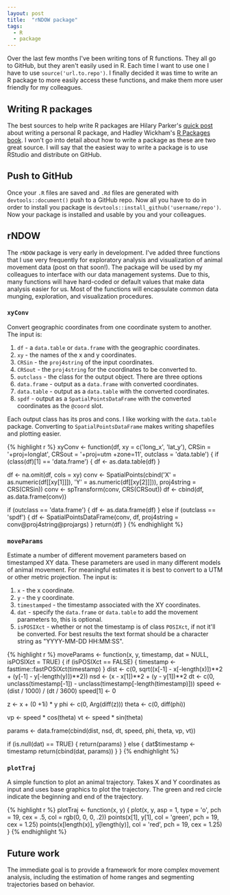 ```yaml
---
layout: post
title:  "rNDOW package"
tags:
  - R
  - package
---
```


Over the last few months I've been writing tons of R functions. They all go to GitHub, but they aren't easily used in R. Each time I want to use one I have to use `source('url.to.repo')`. I finally decided it was time to write an R package to more easily access these functions, and make them more user friendly for my colleagues.
<!--more-->

## Writing R packages

The best sources to help write R packages are Hilary Parker's [quick post](http://hilaryparker.com/2014/04/29/writing-an-r-package-from-scratch/) about writing a personal R package, and Hadley Wickham's [R Packages book](http://r-pkgs.had.co.nz/). I won't go into detail about how to write a package as these are two great source. I will say that the easiest way to write a package is to use RStudio and distribute on GitHub.

## Push to GitHub

Once your `.R` files are saved and `.Rd` files are generated with `devtools::document()` push to a GitHub repo. Now all you have to do in order to install you package is `devtools::install_github('username/repo')`. Now your package is installed and usable by you and your colleagues.

## rNDOW

The `rNDOW` package is very early in development. I've added three functions that I use very frequently for exploratory analysis and visualization of animal movement data (post on that soon!). The package will be used by my colleagues to interface with our data management systems. Due to this, many functions will have hard-coded or default values that make data analysis easier for us. Most of the functions will encapsulate common data munging, exploration, and visualization procedures.

### `xyConv`

Convert geographic coordinates from one coordinate system to another. The input is:

1. `df` - a `data.table` or `data.frame` with the geographic coordinates.
2. `xy` - the names of the x and y coordinates.
3. `CRSin` - the `proj4string` of the input coordinates.
4. `CRSout` - the `proj4string` for the coordinates to be converted to.
5. `outclass` - the class for the output object. There are three options
  1. `data.frame` - output as a `data.frame` with converted coordinates.
  2. `data.table` - output as a `data.table` with the converted coordinates.
  3. `spdf` - output as a `SpatialPointsDataFrame` with the converted coordinates as the `@coord` slot.

Each output class has its pros and cons. I like working with the `data.table` package. Converting to `SpatialPointsDataFrame` makes writing shapefiles and plotting easier.

{% highlight r %}
xyConv <- function(df, xy = c('long_x', 'lat_y'), CRSin = '+proj=longlat', CRSout = '+proj=utm +zone=11',
                    outclass = 'data.table') {
  if (class(df)[1] == 'data.frame') {
    df <- as.data.table(df)
  }

  df <- na.omit(df, cols = xy)
  conv <- SpatialPoints(cbind('X' = as.numeric(df[[xy[1]]]),
                              'Y' = as.numeric(df[[xy[2]]])),
                        proj4string = CRS(CRSin))
  conv <- spTransform(conv, CRS(CRSout))
  df <- cbind(df, as.data.frame(conv))

  if (outclass == 'data.frame') {
    df <- as.data.frame(df)
  } else if (outclass == 'spdf') {
    df <- SpatialPointsDataFrame(conv, df, proj4string = conv@proj4string@projargs)
  }
  return(df)
}
{% endhighlight %}

### `moveParams`

Estimate a number of different movement parameters based on timestamped XY data. These parameters are used in many different models of animal movement. For meaningful estimates it is best to convert to a UTM or other metric projection. The input is:

1. `x` - the x coordinate.
2. `y` - the y coordinate.
3. `timestamped` - the timestamp associated with the XY coordinates.
4. `dat` - specify the `data.frame` or `data.table` to add the movement parameters to, this is optional.
5. `isPOSIXct` - whether or not the timestamp is of class `POSIXct`, if not it'll be converted. For best results the text format should be a character string as "YYYY-MM-DD HH:MM:SS".

{% highlight r %}
moveParams <- function(x, y, timestamp, dat = NULL, isPOSIXct = TRUE) {
  if (isPOSIXct == FALSE) {
    timestamp <- fasttime::fastPOSIXct(timestamp)
  }
  dist <- c(0, sqrt((x[-1] - x[-length(x)])**2 +
                      (y[-1] - y[-length(y)])**2))
  nsd <- (x - x[1])**2 + (y - y[1])**2
  dt <- c(0, unclass(timestamp[-1]) - unclass(timestamp[-length(timestamp)]))
  speed <- (dist / 1000) / (dt / 3600)
  speed[1] <- 0

  z <- x + (0 +1i) * y
  phi <- c(0, Arg(diff(z)))
  theta <- c(0, diff(phi))

  vp <- speed * cos(theta)
  vt <- speed * sin(theta)

  params <- data.frame(cbind(dist, nsd, dt, speed, phi, theta, vp, vt))

  if (is.null(dat) == TRUE) {
    return(params)
  } else {
    dat$timestamp <- timestamp
    return(cbind(dat, params))
  }
}
{% endhighlight %}

### `plotTraj`

A simple function to plot an animal trajectory. Takes X and Y coordinates as input and uses base graphics to plot the trajectory. The green and red circle indicate the beginning and end of the trajectory.

{% highlight r %}
plotTraj <- function(x, y) {
  plot(x, y, asp = 1, type = 'o', pch = 19, cex = .5, col = rgb(0, 0, 0, .2))
  points(x[1], y[1], col = 'green', pch = 19, cex = 1.25)
  points(x[length(x)], y[length(y)], col = 'red', pch = 19, cex = 1.25)
}
{% endhighlight %}

## Future work

The immediate goal is to provide a framework for more complex movement analysis, including the estimation of home ranges and segmenting trajectories based on behavior.
